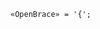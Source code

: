 <!-- This file is generated automatically by infrastructure scripts. Please don't edit by hand. -->

<!-- markdownlint-disable first-line-h1 -->

```{ .ebnf .slang-ebnf #OpenBrace }
«OpenBrace» = '{';
```
